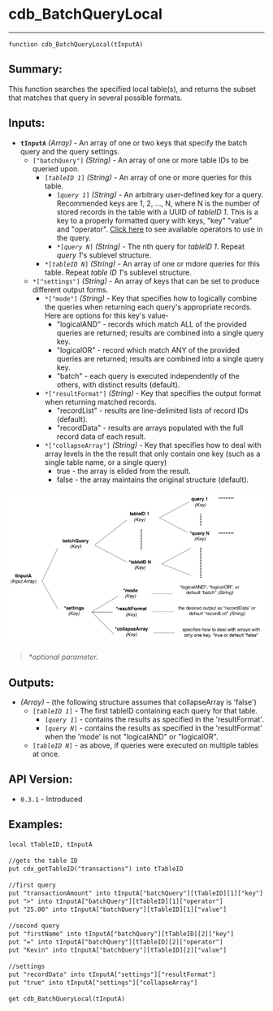 # cdb_BatchQueryLocal
---
```
function cdb_BatchQueryLocal(tInputA)
```
## Summary:
This function searches the specified local table(s), and returns the subset that matches that query in several possible formats.

## Inputs:
* **`tInputA`** *(Array)* - An array of one or two keys that specify the batch query and the query settings.
	* `["batchQuery"]` *(String)* - An array of one or more table IDs to be queried upon.
  		* `[`*`tableID 1`*`]` *(String)* - An array of one or more queries for this table.
  			* `[`*`query 1`*`]` *(String)* - An arbitrary user-defined key for a query. Recommended keys are 1, 2, ..., N, where N is the number of stored records in the table with a UUID of *tableID 1*. This is a key to a properly formatted query with keys, "key" "value" and "operator". [Click here](../chartimages/QueryOps.png) to see available operators to use in the query.
  			* `*[`*`query N`*`]` *(String)* - The nth query for *tableID 1*. Repeat *query 1*'s sublevel structure.
 		* `*[`*`tableID N`*`]` *(String)* - An array of one or mdore queries for this table. Repeat *table ID 1*'s sublevel structure.
	* `*["settings"]` *(String)* - An array of keys that can be set to produce different output forms.
 		* `*["mode"]` *(String)* - Key that specifies how to logically combine the queries when returning each query's appropriate records. Here are options for this key's value-
 			- "logicalAND" - records which match ALL of the provided queries are returned; results are combined into a single query key.
 			- "logicalOR" - record which match ANY of the provided queries are returned; results are combined into a single query key.
 			- "batch" - each query is executed independently of the others, with distinct results (default).
 		* `*["resultFormat"]` *(String)* - Key that specifies the output format when returning matched records.
 			- "recordList" - results are line-delimited lists of record IDs (default).
 			- "recordData" - results are arrays populated with the full record data of each result.
 		* `*["collapseArray"]` *(String)* - Key that specifies how to deal with array levels in the the result that only contain one key (such as a single table name, or a single query)
 			- true - the array is elided from the result.
 			- false - the array maintains the original structure (default).

![BatchQuery input diagram](../chartimages/QueryBatchInput.png)

> _*optional parameter._

## Outputs:
* *(Array)* - (the following structure assumes that collapseArray is 'false')
	* `[`*`tableID 1`*`]` - The first tableID containing each query for that table.
		* `[`*`query 1`*`]` - contains the results as specified in the 'resultFormat'.
		* `[`*`query N`*`]` - contains the results as specified in the 'resultFormat' when the 'mode' is not "logicalAND" or "logicalOR".
	* `[`*`tableID N`*`]` - as above, if queries were executed on multiple tables at once.
	
## API Version:
* `0.3.1` - Introduced

## Examples:
```
local tTableID, tInputA

//gets the table ID
put cdx_getTableID("transactions") into tTableID

//first query
put "transactionAmount" into tInputA["batchQuery"][tTableID][1]["key"]
put ">" into tInputA["batchQuery"][tTableID][1]["operator"]
put "25.00" into tInputA["batchQuery"][tTableID][1]["value"]

//second query
put "firstName" into tInputA["batchQuery"][tTableID][2]["key"]
put "=" into tInputA["batchQuery"][tTableID][2]["operator"]
put "Kevin" into tInputA["batchQuery"][tTableID][2]["value"]

//settings
put "recordData" into tInputA["settings"]["resultFormat"]
put "true" into tInputA["settings"]["collapseArray"]

get cdb_BatchQueryLocal(tInputA)
```